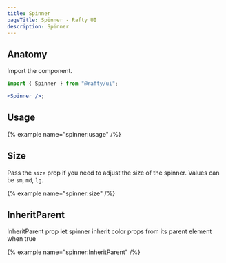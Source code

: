 ```yaml
---
title: Spinner
pageTitle: Spinner - Rafty UI
description: Spinner
---
```


## Anatomy

Import the component.

```jsx
import { Spinner } from "@rafty/ui";

<Spinner />;
```

## Usage

{% example name="spinner:usage" /%}

## Size

Pass the `size` prop if you need to adjust the size of the spinner. Values can be `sm`, `md`, `lg`.

{% example name="spinner:size" /%}

## InheritParent

InheritParent prop let spinner inherit color props from its parent element when true

{% example name="spinner:InheritParent" /%}
